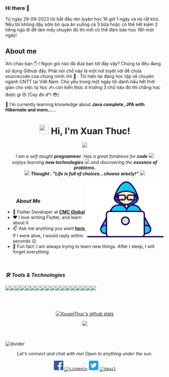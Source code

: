 ### Hi there 👋

Từ ngày 29-09-2023 tôi bắt đầu rèn luyện học 16 giờ 1 ngày 
và nó rất khó. Nếu tôi không dậy sớm bỏ qua ăn xuống cả 3 bữa hoặc có
thể tiết kiệm 2 tiếng ngủ đi để làm mấy chuyện đó thì mới có thể đảm bảo
học *16h* một ngày!

## About me
Xin chào bạn :raised_hand_with_fingers_splayed:! 
Ngọn gió nào đã đưa bạn tới đây vậy? Chúng ta đều đang sử dụng Github đấy. Phải nói chỗ này là một nơi tuyệt vời để chứa sourcecode của chúng mình nhỉ :money_mouth_face: .
Tôi hiện tại đang học tập về chuyên ngành CNTT tại Việt Nam. 
Chủ yếu trong một ngày tôi dành hầu hết thời gian cho việc tự học :writing_hand: còn kiến thức ở trường 3 chữ nào đó thì chẳng học được gì :angry: [Cay đỏ d*i 	:flushed:]

🌱 I’m currently learning knowledge about **Java complete, JPA with Hibernate and more...**...

<h1 align="center"><img src="https://media.giphy.com/media/hvRJCLFzcasrR4ia7z/giphy.gif" width="30" height="30"> Hi, I'm <a>Xuan Thuc!</a></h1>
  
<p align="center">
  <img src="https://readme-typing-svg.herokuapp.com?color=%2336BCF7&center=true&vCenter=true&lines=Flutter+Developer+from+Viet+Nam;Nice+to+meet+you...!"/>
</p>
  
<p align="center">
  <em>
    I am a self-taught <b>programmer</b>. Has a great fondness for <b>code</b> <img src="./images/profile_dev.svg" width="30px">
    <br>enjoys learning <b>new technologies</b> <img src="./images/Designer.gif" width="36px"> and discovering the <b>essence of problems.</b>
  </em> 
  <br>
  <img src="./images/dog_2.gif" width="50" /> <b><i align="center">Thought : "Life is full of choices…choose wisely!”</i></b> <img src="./images/dog_1.gif" width="50" />
</p>
  
<img align="right" width=245px height=180px alt="side_sticker" src="./images/Developer.gif" />

<br />

### <img src="./images/stats.gif" width="30" height="30"> ***About Me***

* 💼 Flutter Developer at [**CMC Global**](https://cmcglobal.com.vn/)
* ❤️ I love writing Flutter, and learn about it
* 📫 Ask me anything you want [**here**](https://github.com/xuuanthuc/xuuanthuc/issues), If I were alive, I would reply within seconds 😉
* 🔭 Fun fact: I am always trying to learn new things. After I sleep, I will forget everything

<br/>

### ***🛠 Tools & Technologies***

<img src="https://img.shields.io/badge/-DART-%2320232a.svg?style=for-the-badge&logo=dart&logoColor=%2361DAFB"><img src="https://img.shields.io/badge/-FLUTTER-blue?style=for-the-badge&logo=flutter"><img src="https://img.shields.io/badge/-FLUTTER%20Bloc-blue?style=for-the-badge&logo=flutter"><img src="https://img.shields.io/badge/-SWIFT-%23E34F26.svg?style=for-the-badge&logo=swift&logoColor=white"><img src="https://img.shields.io/badge/REST%20API-%23E1AD0E.svg?style=for-the-badge&logo=graphql&logoColor=white"><img src="https://img.shields.io/badge/GraphQL-hotpink.svg?style=for-the-badge&logo=graphql&logoColor=white"><img src="https://img.shields.io/badge/SQLITE-55960c.svg?style=for-the-badge&logo=sqlite&logoColor=white"><img src="https://img.shields.io/badge/firebase-%23593d88.svg?style=for-the-badge&logo=firebase&logoColor=yellow"><img src="https://img.shields.io/badge/-GIT-666666?style=for-the-badge&logo=git"><img src="https://img.shields.io/badge/-GITHUB-%23323330.svg?style=for-the-badge&logo=github&logoColor=white"><img src="https://img.shields.io/badge/-GITLAB-333333?style=for-the-badge&logo=gitlab"><img src="https://img.shields.io/badge/photoshop-1155ba.svg?style=for-the-badge&logo=adobe-photoshop&logoColor=white"><img src="https://img.shields.io/badge/illustrator-black.svg?style=for-the-badge&logo=adobe-illustrator&logoColor=orange"><img src="https://img.shields.io/badge/figma-red.svg?style=for-the-badge&logo=figma&logoColor=white"><img src="https://img.shields.io/badge/Adobe%20xd-purple.svg?style=for-the-badge&logo=adobe-xd&logoColor=white"><img src="https://img.shields.io/badge/-android%20studio-%2338B2AC.svg?style=for-the-badge&logo=android-studio&logoColor=white"><img src="https://img.shields.io/badge/XCODE-1155ba.svg?style=for-the-badge&logo=xcode&logoColor=white"><img src="https://img.shields.io/badge/-VScode-%231572B6.svg?style=for-the-badge&logo=visual-studio-code&logoColor=white">

<br/>

<br/>

<p align="center">
<a href="https://github.com/ariscybertech">
 <img src="https://github-readme-stats.vercel.app/api?username=xuuanthuc&show_icons=true&layout=compact&theme=tokyonight&line_height=27" alt="XuuanThuc's github stats"/>
</p>

<p align="center">
<a href="https://github.com/ariscybertech">
 <img src="https://github-readme-stats.vercel.app/api/top-langs/?username=xuuanthuc&layout=compact&theme=tokyonight&hide_langs_below=1" />
 </a>
</p>

<br/>

![divider](./images/divider.gif)

<p align="center">
<i>Let's connect and chat with me! Open to anything under the sun.</i>
 <p align="center">
    	<code><a href="https://www.facebook.com/xuuanthuc"><img width="30px" src="./images/facebook.png" title="Facebook"/></a></code>
	<code><a href="https://www.linkedin.com/in/xuan-thuc-b43a04288/"><img width="30px" src="./images/linkedin.png" title="Linkedin"/></a></code>
	<code><a href="https://twitter.com/XuuanThuc"><img width="30px" src="./images/twitter.png" title="Twitter"/></a></code>
	<code><a href="mailto:xuuanthuc@gmail.com"><img width="30px" src="./images/gmail.png" title="Gmail"/></a></code>
  </p>   
</p>


